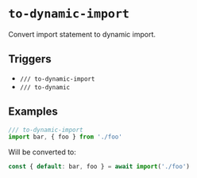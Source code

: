 # `to-dynamic-import`

Convert import statement to dynamic import.

## Triggers

- `/// to-dynamic-import`
- `/// to-dynamic`

## Examples

```js
/// to-dynamic-import
import bar, { foo } from './foo'
```

Will be converted to:

```js
const { default: bar, foo } = await import('./foo')
```
